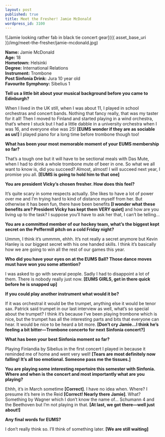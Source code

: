 ```yaml
---
layout: post
published: true
title: Meet the Fresher! Jamie McDonald
wordpress_id: 3100
---
```


![Jamie looking rather fab in black tie concert gear]({{ asset_base_uri }}/img/meet-the-fresher/jamie-mcdonald.jpg)

**Name:** Jamie McDonald<br>
**Age:** 18<br>
**Hometown:** Helsinki<br>
**Degree:** International Relations<br>
**Instrument:** Trombone<br>
**Post Sinfonia Drink:** Jura 10 year old<br>
**Favourite Symphony:** Sibelius 1


**Tell us a little bit about your musical background before you came to Edinburgh?**

When I lived in the UK still, when I was about 11, I played in school
orchestras and concert bands. Nothing that fancy really, that was my
taster for it all! Then I moved to Finland and started playing in a wind
orchestra, that&rsquo;s where I stuck but I had a little dabble in a
university orchestra when I was 16, and everyone else was 25!
**[EUMS wonder if they are as sociable as us!]** I played
piano for a long time before trombone though too!

**What has been your most memorable moment of your EUMS membership so
far?**

That&rsquo;s a tough one but it will have to be sectional meals with Das Mute, when I had to drink a whole trombone mute of beer in one. So what we all want to know is, did you succeed? Almost, almost! I will succeed next year, I promise you all. **[EUMS is going to hold him to that one]**

**You are president Vicky&rsquo;s chosen fresher. How does this feel?**

It&rsquo;s quite scary in some respects actually. She likes to have a lot of power over me and I&rsquo;m trying hard to kind of distance myself from her. But otherwise it has been fun, there have been benefits **[I wonder what these benefits are? President Vicky has kept them VERY quiet]** and how are you living up to the task? I suppose you&rsquo;ll have to ask her that, I can&rsquo;t be telling&hellip;

**You are a committed member of our hockey team, what&rsquo;s the biggest kept secret on the Peffermill pitch on a cold Friday night?**

Ummm, I think it&rsquo;s ummmm, ehhh. It&rsquo;s not really a secret anymore but Kevin Hanley is our biggest secret with his one handed skills. I think it&rsquo;s basically how we are going to win all the rest of our games this year.

**Who did you have your eyes on at the EUMS Ball? Those dance moves must have won you some attention?**

I was asked to go with several people. Sadly I had to disappoint a lot of them. There is nobody really just now. **[EUMS GIRLS, get in there quick before he is snapped up]**

**If you could play another instrument what would it be?**

If it was orchestral it would be the trumpet, anything else it would be tenor sax. Patrick said trumpet in our last interview as well, what&rsquo;s so special about the trumpet? I think it&rsquo;s because I&rsquo;ve been playing trombone which is nice, but the trumpet has all the interesting parts and bits that everyone can hear. It would be nice to be heard a bit more. **[Don&rsquo;t cry Jamie&hellip;I think he&rsquo;s feeling a bit bitter&mdash;Trombone concerto for next Sinfonia concert?]**

**What has been your best Sinfonia moment so far?**

Playing Finlandia by Sibelius in the first concert I played in because it reminded me of home and went very well! **[Tears are most definitely now falling! It&rsquo;s all too emotional. Someone pass me the tissues.]**

**You are playing some interesting repertoire this semester with Sinfonia. Where and when is the concert and most importantly what are you playing?**

Ehhh, it&rsquo;s in March sometime **[Correct]**. I have no idea when. Where? I presume it&rsquo;s here in the Reid **[Correct! Nearly there Jamie]**. What? Something by Wagner which I don&rsquo;t know the name of... Schumann 4 and the Beethoven but I&rsquo;m not playing in that. **[At last, we got there&mdash;well just about!]**

**Any final words for EUMS?**

I don&rsquo;t really think so. I&rsquo;ll think of something later. **[We are still waiting]**
